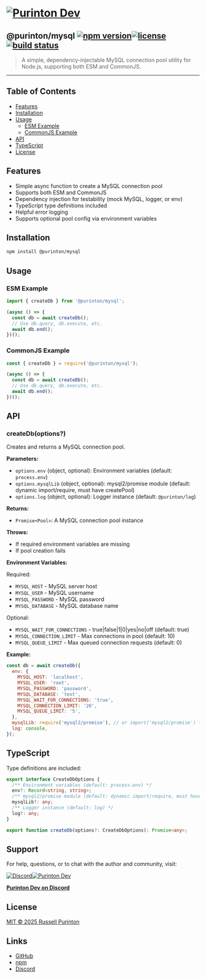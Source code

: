 # [![Purinton Dev](https://purinton.us/logos/brand.png)](https://discord.gg/QSBxQnX7PF)

## @purinton/mysql [![npm version](https://img.shields.io/npm/v/@purinton/mysql.svg)](https://www.npmjs.com/package/@purinton/mysql)[![license](https://img.shields.io/github/license/purinton/mysql.svg)](LICENSE)[![build status](https://github.com/purinton/mysql/actions/workflows/nodejs.yml/badge.svg)](https://github.com/purinton/mysql/actions)

> A simple, dependency-injectable MySQL connection pool utility for Node.js, supporting both ESM and CommonJS.

---

## Table of Contents

- [Features](#features)
- [Installation](#installation)
- [Usage](#usage)
  - [ESM Example](#esm-example)
  - [CommonJS Example](#commonjs-example)
- [API](#api)
- [TypeScript](#typescript)
- [License](#license)

## Features

- Simple async function to create a MySQL connection pool
- Supports both ESM and CommonJS
- Dependency injection for testability (mock MySQL, logger, or env)
- TypeScript type definitions included
- Helpful error logging
- Supports optional pool config via environment variables

## Installation

```bash
npm install @purinton/mysql
```

## Usage

### ESM Example

```js
import { createDb } from '@purinton/mysql';

(async () => {
  const db = await createDb();
  // Use db.query, db.execute, etc.
  await db.end();
})();
```

### CommonJS Example

```js
const { createDb } = require('@purinton/mysql');

(async () => {
  const db = await createDb();
  // Use db.query, db.execute, etc.
  await db.end();
})();
```

## API

### createDb(options?)

Creates and returns a MySQL connection pool.

**Parameters:**

- `options.env` (object, optional): Environment variables (default: `process.env`)
- `options.mysqlLib` (object, optional): mysql2/promise module (default: dynamic import/require, must have createPool)
- `options.log` (object, optional): Logger instance (default: `@purinton/log`)

**Returns:**

- `Promise<Pool>`: A MySQL connection pool instance

**Throws:**

- If required environment variables are missing
- If pool creation fails

**Environment Variables:**

Required:

- `MYSQL_HOST` - MySQL server host
- `MYSQL_USER` - MySQL username
- `MYSQL_PASSWORD` - MySQL password
- `MYSQL_DATABASE` - MySQL database name

Optional:

- `MYSQL_WAIT_FOR_CONNECTIONS` - true|false|1|0|yes|no|off (default: true)
- `MYSQL_CONNECTION_LIMIT` - Max connections in pool (default: 10)
- `MYSQL_QUEUE_LIMIT` - Max queued connection requests (default: 0)

**Example:**

```js
const db = await createDb({
  env: {
    MYSQL_HOST: 'localhost',
    MYSQL_USER: 'root',
    MYSQL_PASSWORD: 'password',
    MYSQL_DATABASE: 'test',
    MYSQL_WAIT_FOR_CONNECTIONS: 'true',
    MYSQL_CONNECTION_LIMIT: '20',
    MYSQL_QUEUE_LIMIT: '5',
  },
  mysqlLib: require('mysql2/promise'), // or import('mysql2/promise') for ESM
  log: console,
});
```

## TypeScript

Type definitions are included:

```ts
export interface CreateDbOptions {
  /** Environment variables (default: process.env) */
  env?: Record<string, string>;
  /** mysql2/promise module (default: dynamic import/require, must have createPool) */
  mysqlLib?: any;
  /** Logger instance (default: log) */
  log?: any;
}

export function createDb(options?: CreateDbOptions): Promise<any>;
```

## Support

For help, questions, or to chat with the author and community, visit:

[![Discord](https://purinton.us/logos/discord_96.png)](https://discord.gg/QSBxQnX7PF)[![Purinton Dev](https://purinton.us/logos/purinton_96.png)](https://discord.gg/QSBxQnX7PF)

**[Purinton Dev on Discord](https://discord.gg/QSBxQnX7PF)**

## License

[MIT © 2025 Russell Purinton](LICENSE)

## Links

- [GitHub](https://github.com/purinton/mysql)
- [npm](https://www.npmjs.com/package/@purinton/mysql)
- [Discord](https://discord.gg/QSBxQnX7PF)
